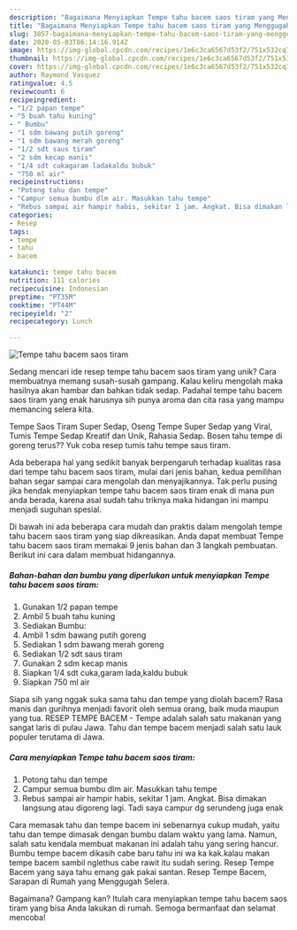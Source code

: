 ```yaml
---
description: "Bagaimana Menyiapkan Tempe tahu bacem saos tiram yang Menggugah Selera"
title: "Bagaimana Menyiapkan Tempe tahu bacem saos tiram yang Menggugah Selera"
slug: 3857-bagaimana-menyiapkan-tempe-tahu-bacem-saos-tiram-yang-menggugah-selera
date: 2020-05-03T06:14:16.914Z
image: https://img-global.cpcdn.com/recipes/1e6c3ca6567d53f2/751x532cq70/tempe-tahu-bacem-saos-tiram-foto-resep-utama.jpg
thumbnail: https://img-global.cpcdn.com/recipes/1e6c3ca6567d53f2/751x532cq70/tempe-tahu-bacem-saos-tiram-foto-resep-utama.jpg
cover: https://img-global.cpcdn.com/recipes/1e6c3ca6567d53f2/751x532cq70/tempe-tahu-bacem-saos-tiram-foto-resep-utama.jpg
author: Raymond Vasquez
ratingvalue: 4.5
reviewcount: 6
recipeingredient:
- "1/2 papan tempe"
- "5 buah tahu kuning"
- " Bumbu"
- "1 sdm bawang putih goreng"
- "1 sdm bawang merah goreng"
- "1/2 sdt saus tiram"
- "2 sdm kecap manis"
- "1/4 sdt cukagaram ladakaldu bubuk"
- "750 ml air"
recipeinstructions:
- "Potong tahu dan tempe"
- "Campur semua bumbu dlm air. Masukkan tahu tempe"
- "Rebus sampai air hampir habis, sekitar 1 jam. Angkat. Bisa dimakan langsung atau digoreng lagi. Tadi saya campur dg serundeng juga enak"
categories:
- Resep
tags:
- tempe
- tahu
- bacem

katakunci: tempe tahu bacem 
nutrition: 111 calories
recipecuisine: Indonesian
preptime: "PT35M"
cooktime: "PT44M"
recipeyield: "2"
recipecategory: Lunch

---
```



![Tempe tahu bacem saos tiram](https://img-global.cpcdn.com/recipes/1e6c3ca6567d53f2/751x532cq70/tempe-tahu-bacem-saos-tiram-foto-resep-utama.jpg)

Sedang mencari ide resep tempe tahu bacem saos tiram yang unik? Cara membuatnya memang susah-susah gampang. Kalau keliru mengolah maka hasilnya akan hambar dan bahkan tidak sedap. Padahal tempe tahu bacem saos tiram yang enak harusnya sih punya aroma dan cita rasa yang mampu memancing selera kita.

Tempe Saos Tiram Super Sedap, Oseng Tempe Super Sedap yang Viral, Tumis Tempe Sedap Kreatif dan Unik, Rahasia Sedap. Bosen tahu tempe di goreng terus?? Yuk coba resep tumis tahu tempe saus tiram.

Ada beberapa hal yang sedikit banyak berpengaruh terhadap kualitas rasa dari tempe tahu bacem saos tiram, mulai dari jenis bahan, kedua pemilihan bahan segar sampai cara mengolah dan menyajikannya. Tak perlu pusing jika hendak menyiapkan tempe tahu bacem saos tiram enak di mana pun anda berada, karena asal sudah tahu triknya maka hidangan ini mampu menjadi suguhan spesial.


Di bawah ini ada beberapa cara mudah dan praktis dalam mengolah tempe tahu bacem saos tiram yang siap dikreasikan. Anda dapat membuat Tempe tahu bacem saos tiram memakai 9 jenis bahan dan 3 langkah pembuatan. Berikut ini cara dalam membuat hidangannya.

<!--inarticleads1-->

##### Bahan-bahan dan bumbu yang diperlukan untuk menyiapkan Tempe tahu bacem saos tiram:

1. Gunakan 1/2 papan tempe
1. Ambil 5 buah tahu kuning
1. Sediakan  Bumbu:
1. Ambil 1 sdm bawang putih goreng
1. Sediakan 1 sdm bawang merah goreng
1. Sediakan 1/2 sdt saus tiram
1. Gunakan 2 sdm kecap manis
1. Siapkan 1/4 sdt cuka,garam lada,kaldu bubuk
1. Siapkan 750 ml air


Siapa sih yang nggak suka sama tahu dan tempe yang diolah bacem? Rasa manis dan gurihnya menjadi favorit oleh semua orang, baik muda maupun yang tua. RESEP TEMPE BACEM - Tempe adalah salah satu makanan yang sangat laris di pulau Jawa. Tahu dan tempe bacem menjadi salah satu lauk populer terutama di Jawa. 

<!--inarticleads2-->

##### Cara menyiapkan Tempe tahu bacem saos tiram:

1. Potong tahu dan tempe
1. Campur semua bumbu dlm air. Masukkan tahu tempe
1. Rebus sampai air hampir habis, sekitar 1 jam. Angkat. Bisa dimakan langsung atau digoreng lagi. Tadi saya campur dg serundeng juga enak


Cara memasak tahu dan tempe bacem ini sebenarnya cukup mudah, yaitu tahu dan tempe dimasak dengan bumbu dalam waktu yang lama. Namun, salah satu kendala membuat makanan ini adalah tahu yang sering hancur. Bumbu tempe bacem dikasih cabe baru tahu ini wa ka kak.kalau makan tempe bacem sambil nglethus cabe rawit itu sudah sering. Resep Tempe Bacem yang saya tahu emang gak pakai santan. Resep Tempe Bacem, Sarapan di Rumah yang Menggugah Selera. 

Bagaimana? Gampang kan? Itulah cara menyiapkan tempe tahu bacem saos tiram yang bisa Anda lakukan di rumah. Semoga bermanfaat dan selamat mencoba!
